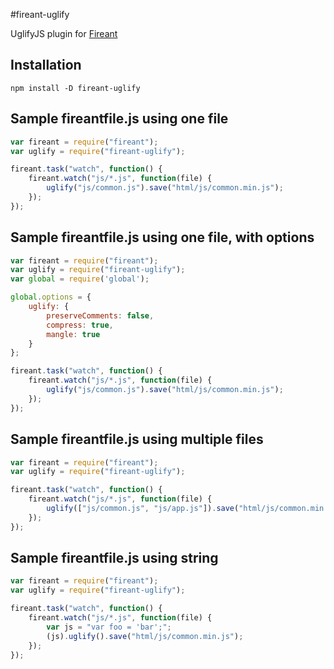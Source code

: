 #fireant-uglify

UglifyJS plugin for [Fireant](https://github.com/fireantjs/fireant)

## Installation

```shell
npm install -D fireant-uglify
```
## Sample fireantfile.js using one file

```javascript
var fireant = require("fireant");
var uglify = require("fireant-uglify");

fireant.task("watch", function() {
	fireant.watch("js/*.js", function(file) {
    	uglify("js/common.js").save("html/js/common.min.js");
	});
});
```
## Sample fireantfile.js using one file, with options

```javascript
var fireant = require("fireant");
var uglify = require("fireant-uglify");
var global = require('global');

global.options = { 
    uglify: {
        preserveComments: false,
        compress: true,
        mangle: true
    }
};

fireant.task("watch", function() {
	fireant.watch("js/*.js", function(file) {
    	uglify("js/common.js").save("html/js/common.min.js");
	});
});
```

## Sample fireantfile.js using multiple files

```javascript
var fireant = require("fireant");
var uglify = require("fireant-uglify");

fireant.task("watch", function() {
	fireant.watch("js/*.js", function(file) {
    	uglify(["js/common.js", "js/app.js"]).save("html/js/common.min.js");
	});
});
```

## Sample fireantfile.js using string

```javascript
var fireant = require("fireant");
var uglify = require("fireant-uglify");

fireant.task("watch", function() {
	fireant.watch("js/*.js", function(file) {
        var js = "var foo = 'bar';";
    	(js).uglify().save("html/js/common.min.js");
	});
});
```

